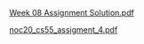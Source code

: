 [Week 08 Assignment Solution.pdf](https://github.com/akshitjain2004/NPTEL-Google-Cloud-Computing-Foundation/files/13191602/Week.08.Assignment.Solution.pdf)

[noc20_cs55_assigment_4.pdf](https://github.com/akshitjain2004/NPTEL-Google-Cloud-Computing-Foundation/files/13191676/noc20_cs55_assigment_4.pdf)
